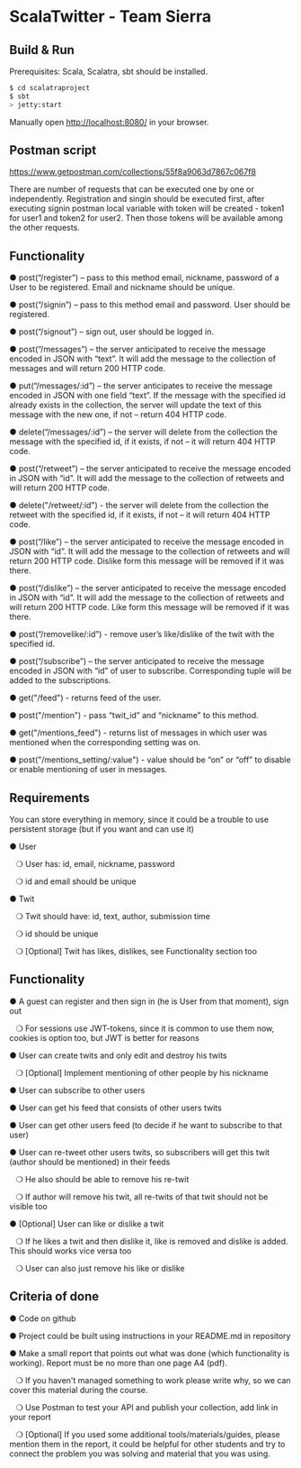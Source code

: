 # ScalaTwitter - Team Sierra #

## Build & Run ##
Prerequisites:
Scala, Scalatra, sbt should be installed.

```sh
$ cd scalatraproject
$ sbt
> jetty:start
```

Manually open [http://localhost:8080/](http://localhost:8080/) in your browser.


## Postman script ##
https://www.getpostman.com/collections/55f8a9063d7867c067f8

There are number of requests that can be executed one by one or independently. 
Registration and singin should be executed first, after executing signin postman local variable with token will be created - token1 for user1 and token2 for user2. Then those tokens will be available among the other requests.


## Functionality ##

●	post(“/register”) – pass to this method email, nickname, password of a User to be registered. Email and nickname should be unique.

●	post(“/signin”) – pass to this method email and password. User should be registered.

●	post(“/signout”) – sign out, user should be logged in.

●	post(“/messages”) – the server anticipated to receive the message encoded in JSON with “text”. It will add the message to the collection of messages and will return 200 HTTP code.

●	put(“/messages/:id”) – the server anticipates to receive the message encoded in JSON with one field “text”. If the message with the specified id already exists in the collection, the server will update the text of this message with the new one, if not – return 404 HTTP code.

●	delete(“/messages/:id”) – the server will delete from the collection the message with the specified id, if it exists, if not – it will return 404 HTTP code.

●	post(“/retweet”) – the server anticipated to receive the message encoded in JSON with “id”. It will add the message to the collection of retweets and will return 200 HTTP code.

●	delete("/retweet/:id") - the server will delete from the collection the retweet with the specified id, if it exists, if not – it will return 404 HTTP code.

●	post(“/like”) – the server anticipated to receive the message encoded in JSON with “id”. It will add the message to the collection of retweets and will return 200 HTTP code. Dislike form this message will be removed if it was there.

●	post(“/dislike”) – the server anticipated to receive the message encoded in JSON with “id”. It will add the message to the collection of retweets and will return 200 HTTP code. Like form this message will be removed if it was there.

●	post(“/removelike/:id”) - remove user’s like/dislike of the twit with the specified id.

●	post(“/subscribe”) – the server anticipated to receive the message encoded in JSON with “id” of user to subscribe. Corresponding tuple will be added to the subscriptions.

●	get("/feed") - returns feed of the user.

●	post("/mention") - pass “twit_id” and “nickname” to this method.

●	get("/mentions_feed") - returns list of messages in which user was mentioned when the corresponding setting was on.

●	post("/mentions_setting/:value") - value should be “on” or “off” to disable or enable mentioning of user in messages.



## Requirements
You can store everything in memory, since it could be a trouble to use persistent storage (but if you
want and can use it)

● User

  &nbsp;&nbsp;&nbsp;❍ User has: id, email, nickname, password
  
  &nbsp;&nbsp;&nbsp;❍ id and email should be unique
  
● Twit

&nbsp;&nbsp;&nbsp;❍ Twit should have: id, text, author, submission time

&nbsp;&nbsp;&nbsp;❍ id should be unique

&nbsp;&nbsp;&nbsp;❍ [Optional] Twit has likes, dislikes, see Functionality section too

## Functionality

● A guest can register and then sign in (he is User from that moment), sign out

&nbsp;&nbsp;&nbsp;❍ For sessions use JWT-tokens, since it is common to use them now, cookies is option too, but
JWT is better for reasons

● User can create twits and only edit and destroy his twits

&nbsp;&nbsp;&nbsp;❍ [Optional] Implement mentioning of other people by his nickname

● User can subscribe to other users

● User can get his feed that consists of other users twits

● User can get other users feed (to decide if he want to subscribe to that user)

● User can re-tweet other users twits, so subscribers will get this twit (author should be mentioned)
in their feeds

&nbsp;&nbsp;&nbsp;❍ He also should be able to remove his re-twit

&nbsp;&nbsp;&nbsp;❍ If author will remove his twit, all re-twits of that twit should not be visible too

● [Optional] User can like or dislike a twit

&nbsp;&nbsp;&nbsp;❍ If he likes a twit and then dislike it, like is removed and dislike is added. This should works vice
versa too

&nbsp;&nbsp;&nbsp;❍ User can also just remove his like or dislike

## Criteria of done

● Code on github

● Project could be built using instructions in your README.md in repository

● Make a small report that points out what was done (which functionality is working). Report must
be no more than one page A4 (pdf).

&nbsp;&nbsp;&nbsp;❍ If you haven't managed something to work please write why, so we can cover this material
during the course.

&nbsp;&nbsp;&nbsp;❍ Use Postman to test your API and publish your collection, add link in your report

&nbsp;&nbsp;&nbsp;❍ [Optional] If you used some additional tools/materials/guides, please mention them in the
report, it could be helpful for other students and try to connect the problem you was solving
and material that you was using.
